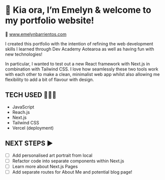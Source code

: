 
# 👋 Kia ora, I’m Emelyn & welcome to my portfolio website! #

🔗 www.emelynbarrientos.com

I created this portfolio with the intention of refining the web development skills I learned through Dev Academy Aotearoa as well as having fun with new technologies! 

In particular, I wanted to test out a new React framework with Next.js in combination with Tailwind CSS. I love how seamlessly these two tools work with each other to make a clean, minimalist web app whilst also allowing me flexibility to add a bit of flavour with design.

## TECH USED 👩🏽‍💻 ##
- JavaScript
- Reach.js
- Next.js
- Tailwind CSS
- Vercel (deployment)

## NEXT STEPS ▶️ ##
- [ ] Add personalised art portrait from local 
- [ ] Refactor code into separate components within Next.js
- [ ] Learn more about Next.js Pages
- [ ] Add separate routes for About Me and potential blog page!
